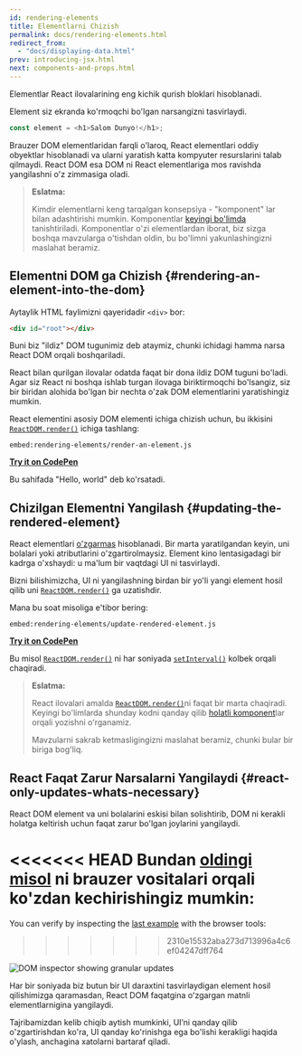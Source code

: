 ```yaml
---
id: rendering-elements
title: Elementlarni Chizish
permalink: docs/rendering-elements.html
redirect_from:
  - "docs/displaying-data.html"
prev: introducing-jsx.html
next: components-and-props.html
---
```


Elementlar React ilovalarining eng kichik qurish bloklari hisoblanadi.

Element siz ekranda ko'rmoqchi bo'lgan narsangizni tasvirlaydi.

```js
const element = <h1>Salom Dunyo!</h1>;
```

Brauzer DOM elementlaridan farqli o'laroq, React elementlari oddiy obyektlar hisoblanadi va ularni yaratish katta kompyuter resurslarini talab qilmaydi. React DOM esa DOM ni React elementlariga mos ravishda yangilashni o'z zimmasiga oladi.

>**Eslatma:**
>
>Kimdir elementlarni keng tarqalgan konsepsiya - "komponent" lar bilan adashtirishi mumkin. Komponentlar [keyingi bo'limda](/docs/components-and-props.html) tanishtiriladi. Komponentlar o'zi elementlardan iborat, biz sizga boshqa mavzularga o'tishdan oldin, bu bo'limni yakunlashingizni maslahat beramiz.

## Elementni DOM ga Chizish {#rendering-an-element-into-the-dom}

Aytaylik HTML faylimizni qayeridadir `<div>` bor:

```html
<div id="root"></div>
```

Buni biz "ildiz" DOM tugunimiz deb ataymiz, chunki ichidagi hamma narsa React DOM orqali boshqariladi.

React bilan qurilgan ilovalar odatda faqat bir dona ildiz DOM tuguni bo'ladi. Agar siz React ni boshqa ishlab turgan ilovaga biriktirmoqchi bo'lsangiz, siz bir biridan alohida bo'lgan bir nechta o'zak DOM elementlarini yaratishingiz mumkin.

React elementini asosiy DOM elementi ichiga chizish uchun, bu ikkisini [`ReactDOM.render()`](/docs/react-dom.html#render) ichiga tashlang:

`embed:rendering-elements/render-an-element.js`

**[Try it on CodePen](https://codepen.io/gaearon/pen/ZpvBNJ?editors=1010)**

Bu sahifada "Hello, world" deb ko'rsatadi.

## Chizilgan Elementni Yangilash {#updating-the-rendered-element}

React elementlari [o'zgarmas](https://en.wikipedia.org/wiki/Immutable_object) hisoblanadi. Bir marta yaratilgandan keyin, uni bolalari yoki atributlarini o'zgartirolmaysiz. Element kino lentasigadagi bir kadrga o'xshaydi: u ma'lum bir vaqtdagi UI ni tasvirlaydi.

Bizni bilishimizcha, UI ni yangilashning birdan bir yo'li yangi element hosil qilib uni [`ReactDOM.render()`](/docs/react-dom.html#render) ga uzatishdir.

Mana bu soat misoliga e'tibor bering:

`embed:rendering-elements/update-rendered-element.js`

**[Try it on CodePen](https://codepen.io/gaearon/pen/gwoJZk?editors=1010)**

Bu misol [`ReactDOM.render()`](/docs/react-dom.html#render) ni har soniyada [`setInterval()`](https://developer.mozilla.org/en-US/docs/Web/API/WindowTimers/setInterval) kolbek orqali chaqiradi.

>**Eslatma:**
>
>React ilovalari amalda [`ReactDOM.render()`](/docs/react-dom.html#render)ni faqat bir marta chaqiradi. Keyingi bo'limlarda shunday kodni qanday qilib [holatli komponent](/docs/state-and-lifecycle.html)lar orqali yozishni oʻrganamiz.
>
>Mavzularni sakrab ketmasligingizni maslahat beramiz, chunki bular bir biriga bog'liq.

## React Faqat Zarur Narsalarni Yangilaydi {#react-only-updates-whats-necessary}

React DOM element va uni bolalarini eskisi bilan solishtirib, DOM ni kerakli holatga keltirish uchun faqat zarur bo'lgan joylarini yangilaydi.

<<<<<<< HEAD
Bundan [oldingi misol](codepen://rendering-elements/update-rendered-element) ni brauzer vositalari orqali ko'zdan kechirishingiz mumkin:
=======
You can verify by inspecting the [last example](https://codepen.io/gaearon/pen/gwoJZk?editors=1010) with the browser tools:
>>>>>>> 2310e15532aba273d713996a4c6ef04247dff764

![DOM inspector showing granular updates](../images/docs/granular-dom-updates.gif)

Har bir soniyada biz butun bir UI daraxtini tasvirlaydigan element hosil qilishimizga qaramasdan, React DOM faqatgina oʻzgargan matnli elementlarnigina yangilaydi.

Tajribamizdan kelib chiqib aytish mumkinki, UIʼni qanday qilib o'zgartirishdan ko'ra, UI qanday ko'rinishga ega bo'lishi kerakligi haqida o'ylash, anchagina xatolarni bartaraf qiladi.
